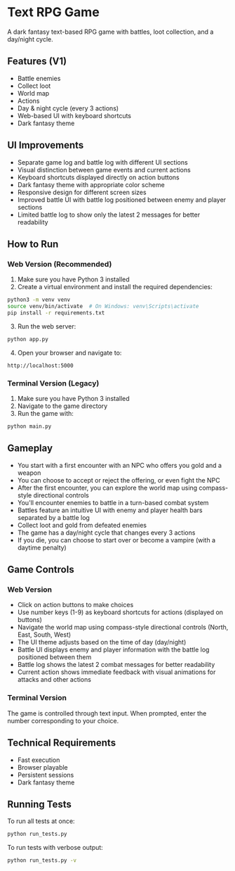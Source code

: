 # Text RPG Game

A dark fantasy text-based RPG game with battles, loot collection, and a day/night cycle.

## Features (V1)

- Battle enemies
- Collect loot
- World map
- Actions
- Day & night cycle (every 3 actions)
- Web-based UI with keyboard shortcuts
- Dark fantasy theme

## UI Improvements

- Separate game log and battle log with different UI sections
- Visual distinction between game events and current actions
- Keyboard shortcuts displayed directly on action buttons
- Dark fantasy theme with appropriate color scheme
- Responsive design for different screen sizes
- Improved battle UI with battle log positioned between enemy and player sections
- Limited battle log to show only the latest 2 messages for better readability

## How to Run

### Web Version (Recommended)

1. Make sure you have Python 3 installed
2. Create a virtual environment and install the required dependencies:

```bash
python3 -m venv venv
source venv/bin/activate  # On Windows: venv\Scripts\activate
pip install -r requirements.txt
```

3. Run the web server:

```bash
python app.py
```

4. Open your browser and navigate to:

```
http://localhost:5000
```

### Terminal Version (Legacy)

1. Make sure you have Python 3 installed
2. Navigate to the game directory
3. Run the game with:

```bash
python main.py
```

## Gameplay

- You start with a first encounter with an NPC who offers you gold and a weapon
- You can choose to accept or reject the offering, or even fight the NPC
- After the first encounter, you can explore the world map using compass-style directional controls
- You'll encounter enemies to battle in a turn-based combat system
- Battles feature an intuitive UI with enemy and player health bars separated by a battle log
- Collect loot and gold from defeated enemies
- The game has a day/night cycle that changes every 3 actions
- If you die, you can choose to start over or become a vampire (with a daytime penalty)

## Game Controls

### Web Version
- Click on action buttons to make choices
- Use number keys (1-9) as keyboard shortcuts for actions (displayed on buttons)
- Navigate the world map using compass-style directional controls (North, East, South, West)
- The UI theme adjusts based on the time of day (day/night)
- Battle UI displays enemy and player information with the battle log positioned between them
- Battle log shows the latest 2 combat messages for better readability
- Current action shows immediate feedback with visual animations for attacks and other actions

### Terminal Version
The game is controlled through text input. When prompted, enter the number corresponding to your choice.

## Technical Requirements

- Fast execution
- Browser playable
- Persistent sessions
- Dark fantasy theme

## Running Tests

To run all tests at once:

```bash
python run_tests.py
```

To run tests with verbose output:

```bash
python run_tests.py -v
```